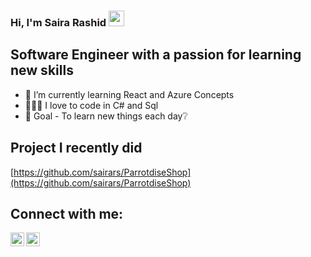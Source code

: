 ### Hi, I'm Saira Rashid <img src="https://media.giphy.com/media/hvRJCLFzcasrR4ia7z/giphy.gif" width="25px">

## Software Engineer with a passion for learning new skills 
- 🌱 I’m currently learning React and Azure Concepts
- 👩🏻‍💻 I love to code in C# and Sql
- 🥅 Goal - To learn new things each day❔

<!-- ❔❔❔❔ means username in below README.md -->
<!-- Also feel free to update second URL to any URL -->
<!-- ![Saira GitHub stats](https://github-readme-stats.vercel.app/api?username=sairars&hide=contribs,prs,stars,issues) -->

## Project I recently did
[https://github.com/sairars/ParrotdiseShop](https://github.com/sairars/ParrotdiseShop)

## Connect with me:
[<img align="left" alt="codeSTACKr | LinkedIn" width="22px" src="https://cdn.jsdelivr.net/npm/simple-icons@v3/icons/linkedin.svg" />][linkedin]
[<img align="left" alt="codeSTACKr | Gmail" width="22px" src="https://cdn.jsdelivr.net/npm/simple-icons@v3/icons/gmail.svg" />][gmail]


<!-- This section you create this variables that are used above -->
[linkedin]: https://www.linkedin.com/in/saira-rashid1216/
[gmail]: mailto:saira.rashid1216@gmail.com
